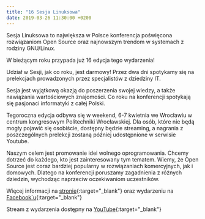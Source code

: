 ```yaml
---
title: "16 Sesja Linuksowa"
date: 2019-03-26 11:30:00 +0200
---
```


Sesja Linuksowa to największa w Polsce konferencja poświęcona rozwiązaniom Open Source oraz najnowszym trendom w systemach z rodziny GNU/Linux.

W bieżącym roku przypada już 16 edycja tego wydarzenia!

Udział w Sesji, jak co roku, jest darmowy! Przez dwa dni spotykamy się na prelekcjach prowadzonych przez specjalistów z dziedziny IT.

Sesja jest wyjątkową okazją do poszerzenia swojej wiedzy, a także nawiązania wartościowych znajomości. Co roku na konferencji spotykają się pasjonaci informatyki z całej Polski.

Tegoroczna edycja odbywa się w weekend, 6-7 kwietnia we Wrocławiu w centrum kongresowym Politechniki Wrocławskiej. Dla osób, które nie będą mogły pojawić się osobiście, dostępny będzie streaming, a nagrania z poszczególnych prelekcji zostaną później udostępnione w serwisie Youtube.

Naszym celem jest promowanie idei wolnego oprogramowania. Chcemy dotrzeć do każdego, kto jest zainteresowany tym tematem. Wiemy, że Open Source jest coraz bardziej popularny w rozwiązaniach komercyjnych, jak i domowych. Dlatego na konferencji poruszamy zagadnienia z różnych dziedzin, wychodząc naprzeciw oczekiwaniom uczestników.

Więcej informacji na [stronie](https://16.sesja.linuksowa.pl){:target="_blank"}
oraz wydarzeniu na [Facebook`u](https://www.facebook.com/events/391168128112581){:target="_blank"}

Stream z wydarzenia dostępny na [YouTube](https://www.youtube.com/watch?v=7Kv9yMjB1-o){:target="_blank"}
